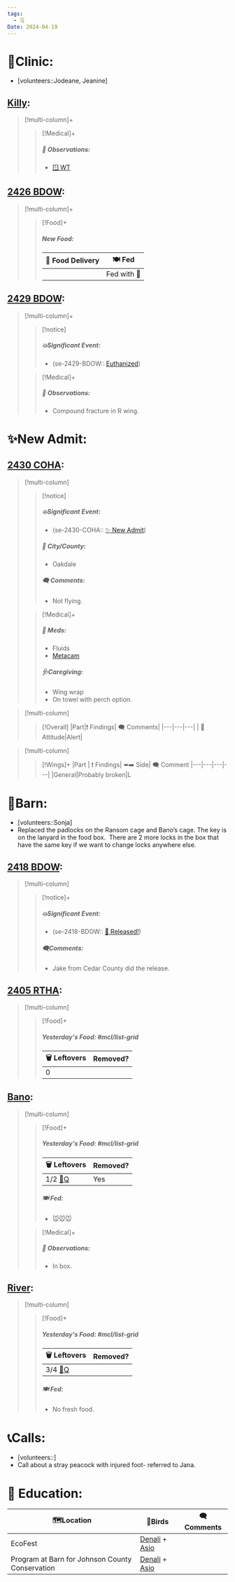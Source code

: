 ```yaml
---
tags:
  - 🗒️
Date: 2024-04-19
---
```


# 🏥Clinic:
- [volunteers::Jodeane, Jeanine]

## [Killy](../RARE%20Birds/Ed%20Birds/Killy.md):
> [!multi-column]+
>
>> [!Medical]+
>> ##### 🔭 Observations:
>> - [🪟 WT](../Admin/Codes/Window%20time.md)

## [2426 BDOW](../RARE%20Birds/2426%20BDOW.md):
> [!multi-column]+
>
>> [!Food]+
>> ##### New Food:
>> |🚚 Food Delivery| 🍽️ Fed|
>> |---|---|
>>||Fed with 💊
>

## [2429 BDOW](../RARE%20Birds/2429%20BDOW.md):
> [!multi-column]+
>
>> [!notice]
>> ##### 💥Significant Event:
>> - (se-2429-BDOW:: [Euthanized](../Admin/Codes/Euthanized.md))
>
>> [!Medical]+
>> ##### 🔭 Observations:
>> - Compound fracture in R wing.

# ✨New Admit:

## [2430 COHA](../RARE%20Birds/2430%20COHA.md):
> [!multi-column]
>
>> [!notice]
>> ##### 💥Significant Event:
>> - (se-2430-COHA:: [✨ New Admit](../Admin/Codes/New%20Admit.md))
>>
>> ##### 🌆 City/County:
>> - Oakdale
>>
>>##### 🗨️ Comments:
>>- Not flying.
>
>
>> [!Medical]+
>> ##### 💊 Meds:
>> - Fluids
>> - [Metacam](../Admin/Codes/Medication/Metacam.md)
>>
>> ##### 🩺Caregiving:
>> - Wing wrap
>> - On towel with perch option.
>>

> [!multi-column]
>
>> [!Overall]
>>|Part|❗ Findings| 🗨️ Comments|
>>|---|---|---|
>>| 💃Attitude|Alert|

> [!multi-column]
>> [!Wings]+
>>|Part | ❗ Findings| ⬅️➡️ Side| 🗨️ Comment
>>|---|---|---|---|
>>|General|Probably broken|L

# 🏡Barn:
- [volunteers::Sonja]
- Replaced the padlocks on the Ransom cage and Bano’s cage. The key is on the lanyard in the food box.  There are 2 more locks in the box that have the same key if we want to change locks anywhere else.

## [2418 BDOW](../RARE%20Birds/2418%20BDOW.md):
> [!multi-column]
>
>> [!notice]+
>> ##### 💥Significant Event:
>>- (se-2418-BDOW:: [🥳 Released!](../Admin/Codes/Released!.md))
>>
>> ##### 🗨️Comments:
>> - Jake from Cedar County did the release.

## [2405 RTHA](../RARE%20Birds/2405%20RTHA.md):
> [!multi-column]
>
>> [!Food]+
>> ##### Yesterday's Food: #mcl/list-grid
>> |🗑️ Leftovers| Removed?
>> |---|---|
>>|0|
>>

## [Bano](../RARE%20Birds/Ed%20Birds/Bano.md):
> [!multi-column]
>
>> [!Food]+
>> ##### Yesterday's Food: #mcl/list-grid
>> |🗑️ Leftovers| Removed?
>> |---|---|
>>|1/2 [🐥Q](../Admin/Codes/Food/Quail.md)|Yes
>>
>> ##### 🍽️ Fed:
>> - 🐭🐭🐭
>
>> [!Medical]+
>> ##### 🔭 Observations:
>> - In box.

## [River](../RARE%20Birds/Ed%20Birds/River.md):
> [!multi-column]
>
>> [!Food]+
>> ##### Yesterday's Food: #mcl/list-grid
>> |🗑️ Leftovers| Removed?
>> |---|---|
>>|3/4 [🐥Q](../Admin/Codes/Food/Quail.md)|
>>
>> ##### 🍽️ Fed:
>> - No fresh food.

# 📞Calls:
- [volunteers::]
- Call about a stray peacock with injured foot- referred to Jana.

# 🏫 Education:

| 🗺️Location                                     | 🦅Birds                          | 🗨️Comments |
| ----------------------------------------------- | -------------------------------- | ----------- |
| EcoFest                                         | [Denali](../RARE%20Birds/Ed%20Birds/Denali.md) + [Asio](../RARE%20Birds/Ed%20Birds/Asio.md) |             |
| Program at Barn for Johnson County Conservation | [Denali](../RARE%20Birds/Ed%20Birds/Denali.md) + [Asio](../RARE%20Birds/Ed%20Birds/Asio.md) |             |

